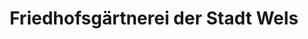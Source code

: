 ---
title: "Friedhofsgärtnerei der Stadt Wels"
url: /wels/friedhofsgaertnerei-der-stadt-wels/
shop: Blumen
---